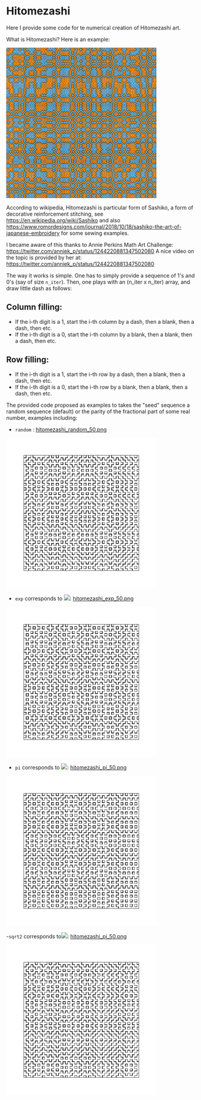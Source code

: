 # Hitomezashi

Here I provide some code for te numerical creation of Hitomezashi art.

What is Hitomezashi? Here is an example:

<img src="my_art/hitomezashi_exp_128_blue_orange.png" width="400" height="400">

According to wikipedia, Hitomezashi is particular form of Sashiko, a form of decorative reinforcement stitching,
see https://en.wikipedia.org/wiki/Sashiko and also 
https://www.romordesigns.com/journal/2018/10/18/sashiko-the-art-of-japanese-embroidery for some sewing examples.

I became aware of this thanks to Annie Perkins Math Art Challenge:
https://twitter.com/anniek_p/status/1244220881347502080
A nice video on the topic is provided by her at:
https://twitter.com/anniek_p/status/1244220881347502080


The way it works is simple. One has to simply provide a sequence of 1's and 0's (say of size `n_iter`).
Then, one plays with an (n_iter x n_iter) array, and draw little dash as follows:

## Column filling:
- If the i-th digit is a 1, start the i-th column by a dash, then a blank, then a dash, then etc. 
- If the i-th digit is a 0, start the i-th column by a blank, then a blank, then a dash, then etc. 

## Row filling:
- If the i-th digit is a 1, start the i-th row by a dash, then a blank, then a dash, then etc. 
- If the i-th digit is a 0, start the i-th row by a blank, then a blank, then a dash, then etc. 


The provided code proposed as examples to takes the "seed" sequence a random sequence (default) or the parity of the fractional part of some real number, examples including:

- `random` : 
[hitomezashi_random_50.png](png/hitomezashi_random_50.png)

<img src="png/hitomezashi_random_50.png" width="400" height="400">

- `exp` corresponds to <img src="https://render.githubusercontent.com/render/math?math=e = \exp(1)">: 
[hitomezashi_exp_50.png](png/hitomezashi_exp_50.png)

<img src="png/hitomezashi_exp_50.png" width="400" height="400">

- `pi` corresponds to <img src="https://render.githubusercontent.com/render/math?math=\pi">: [hitomezashi_pi_50.png](png/hitomezashi_pi_50.png)

<img src="png/hitomezashi_pi_50.png" width="400" height="400">

-`sqrt2` corresponds to<img src="https://render.githubusercontent.com/render/math?math=\sqrt{2}">: [hitomezashi_pi_50.png](png/hitomezashi_pi_50.png)

<img src="png/hitomezashi_sqrt2_50.png" width="400" height="400">